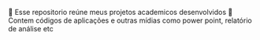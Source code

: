 🦊 Esse repositorio reúne meus projetos academicos desenvolvidos 
🦉 Contem códigos de aplicações e outras mídias como power point, relatório de análise etc 
